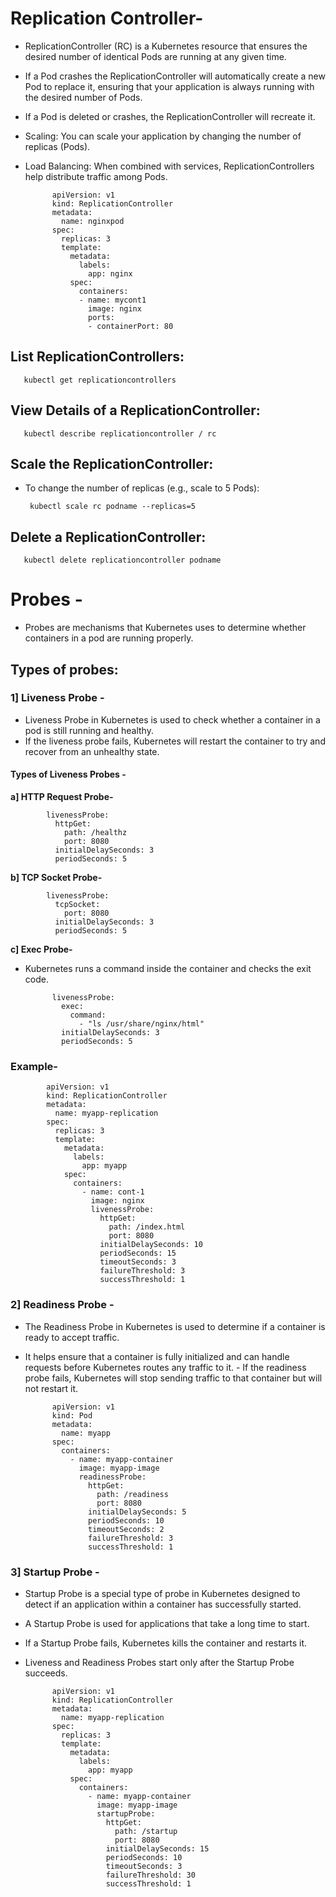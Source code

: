 #  Replication Controller-
- ReplicationController (RC) is a Kubernetes resource that ensures the desired number of identical Pods are running at any given time.
- If a Pod crashes the ReplicationController will automatically create a new Pod to replace it, ensuring that your application is always running with the desired number of Pods.
- If a Pod is deleted or crashes, the ReplicationController will recreate it.
- Scaling: You can scale your application by changing the number of replicas (Pods).
- Load Balancing: When combined with services, ReplicationControllers help distribute traffic among Pods.

            apiVersion: v1
            kind: ReplicationController
            metadata:
              name: nginxpod
            spec:
              replicas: 3  
              template:
                metadata:
                  labels:
                    app: nginx 
                spec:
                  containers:
                  - name: mycont1
                    image: nginx  
                    ports:
                    - containerPort: 80  





## List ReplicationControllers:

       kubectl get replicationcontrollers

## View Details of a ReplicationController:

       kubectl describe replicationcontroller / rc 

## Scale the ReplicationController:
- To change the number of replicas (e.g., scale to 5 Pods):

       kubectl scale rc podname --replicas=5

## Delete a ReplicationController:

       kubectl delete replicationcontroller podname


# Probes -
- Probes are mechanisms that Kubernetes uses to determine whether containers in a pod are running properly.

## Types of probes:

### 1] Liveness Probe -
- Liveness Probe in Kubernetes is used to check whether a container in a pod is still running and healthy.
- If the liveness probe fails, Kubernetes will restart the container to try and recover from an unhealthy state.


#### Types of Liveness Probes -
**a] HTTP Request Probe-**

            livenessProbe:
              httpGet:
                path: /healthz
                port: 8080
              initialDelaySeconds: 3
              periodSeconds: 5

**b] TCP Socket Probe-**

            livenessProbe:
              tcpSocket:
                port: 8080
              initialDelaySeconds: 3
              periodSeconds: 5

**c] Exec Probe-**
- Kubernetes runs a command inside the container and checks the exit code.

            
            livenessProbe:
              exec:
                command:
                  - "ls /usr/share/nginx/html"
              initialDelaySeconds: 3
              periodSeconds: 5


### Example- 


            apiVersion: v1
            kind: ReplicationController
            metadata:
              name: myapp-replication
            spec:
              replicas: 3  
              template:
                metadata:
                  labels:
                    app: myapp
                spec:
                  containers:
                    - name: cont-1
                      image: nginx
                      livenessProbe:
                        httpGet:
                          path: /index.html
                          port: 8080
                        initialDelaySeconds: 10  
                        periodSeconds: 15        
                        timeoutSeconds: 3        
                        failureThreshold: 3      
                        successThreshold: 1      







### 2] Readiness Probe -
- The Readiness Probe in Kubernetes is used to determine if a container is ready to accept traffic.
- It helps ensure that a container is fully initialized and can handle requests before Kubernetes routes any traffic to it. - If the readiness probe fails, Kubernetes will stop sending traffic to that container but will not restart it.

            apiVersion: v1
            kind: Pod
            metadata:
              name: myapp
            spec:
              containers:
                - name: myapp-container
                  image: myapp-image
                  readinessProbe:
                    httpGet:
                      path: /readiness
                      port: 8080
                    initialDelaySeconds: 5
                    periodSeconds: 10
                    timeoutSeconds: 2
                    failureThreshold: 3
                    successThreshold: 1


### 3] Startup Probe -
- Startup Probe is a special type of probe in Kubernetes designed to detect if an application within a container has successfully started.
- A Startup Probe is used for applications that take a long time to start.
- If a Startup Probe fails, Kubernetes kills the container and restarts it.
- Liveness and Readiness Probes start only after the Startup Probe succeeds.

            apiVersion: v1
            kind: ReplicationController
            metadata:
              name: myapp-replication
            spec:
              replicas: 3  
              template:
                metadata:
                  labels:
                    app: myapp
                spec:
                  containers:
                    - name: myapp-container
                      image: myapp-image
                      startupProbe:
                        httpGet:
                          path: /startup
                          port: 8080
                        initialDelaySeconds: 15  
                        periodSeconds: 10        
                        timeoutSeconds: 3        
                        failureThreshold: 30     
                        successThreshold: 1      
            
            





























